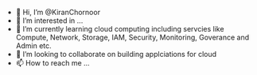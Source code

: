 - 👋 Hi, I’m @KiranChornoor
- 👀 I’m interested in ...
- 🌱 I’m currently learning cloud computing including servcies like Compute, Network, Storage, IAM, Security, Monitoring, Goverance and Admin etc.
- 💞️ I’m looking to collaborate on building applciations for cloud
- 📫 How to reach me ...

<!---
KiranChornoor/KiranChornoor is a ✨ special ✨ repository because its `README.md` (this file) appears on your GitHub profile.
You can click the Preview link to take a look at your changes.
--->
